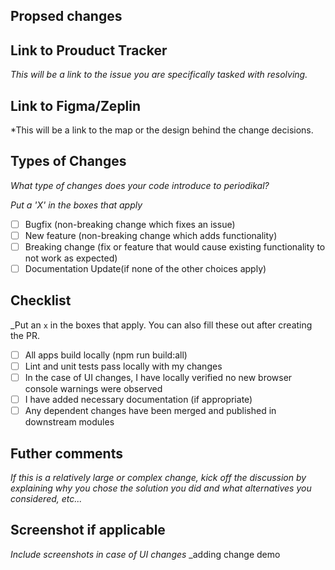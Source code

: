 ## Propsed changes

## Link to Prouduct Tracker
*This will be a link to the issue you are specifically tasked with resolving.*

## Link to Figma/Zeplin

*This will be a link to the map or the design behind the change decisions.

## Types of Changes

*What type of changes does your code introduce to periodikal?*

_Put a 'X' in the boxes that apply_

- [ ] Bugfix (non-breaking change which fixes an issue)
- [ ] New feature (non-breaking change which adds functionality)
- [ ] Breaking change (fix or feature that would cause existing functionality to not work as expected)
- [ ] Documentation Update(if none of the other choices apply)

## Checklist

_Put an `x` in the boxes that apply. You can also fill these out after creating the PR.

- [ ] All apps build locally (npm run build:all)
- [ ] Lint and unit tests pass locally with my changes
- [ ] In the case of UI changes, I have locally verified no new browser console warnings were observed
- [ ] I have added necessary documentation (if appropriate)
- [ ] Any dependent changes have been merged and published in downstream modules

## Futher comments

*If this is a relatively large or complex change, kick off the discussion by explaining
why you chose the solution you did and what alternatives you considered, etc...*

## Screenshot if applicable 

*Include screenshots in case of UI changes*
_adding change demo
